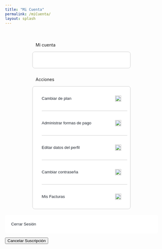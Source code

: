 ```yaml
---
title: "Mi Cuenta"
permalink: /miCuenta/
layout: splash
---
```


<style>
.plan {
  width: 60%; /* Ancho deseado de cada plan */
  padding: 10px;
  border: 1px solid #ccc;
  border-radius: 8px;
  background: white;
  text-align: left;
  margin-bottom: 20px; /* Espacio inferior entre cada plan */
  margin-top: 0px;
  margin-left: auto;
  margin-right: auto;
}

.plan-contenido {
  padding-left: 20px; /* Añade un margen a la izquierda del contenido */
}
  
.linea {
  height: 1px;
  background: linear-gradient(to right, #ccc 0%, #ccc 100%, transparent 50%, transparent 100%);
  margin-bottom: 10px; /* Espacio inferior entre cada plan */
  margin-top: 10px;
  margin-left: 20px;
}

/* Estilo CSS para alinear la imagen a la derecha */
img {
  float: right; /* Alinea la imagen a la derecha */
  margin-left: 10px; /* Agrega un margen izquierdo para separar la imagen del texto */
  margin-bottom: 10px; /* Espacio inferior entre cada plan */
  margin-top: 10px;
}

.boton {
  display: inline-block;
  padding: 10px 20px;
  width: 100%; /* Establece el ancho deseado para el botón */
  text-align: left; /* Alinea el texto a la izquierda dentro del botón */
  color: #222831;
  background: white;
  border: none;
  border-radius: 5px;
  cursor: pointer;
  text-decoration: none;
  line-height: 40px; /* Centra verticalmente el texto */
  outline: none; /* Quita el borde azul al hacer clic en el botón */
}

.boton:hover {
  background-color: #c3c3c3;
}
</style>

<p style="margin-top: 4em;margin-left: 20%;">Mi cuenta</p>

<div class="plan">
  <div class="plan-contenido">
    <h2><span id="subscription-plan"></span></h2>
    <h6><span id="next-invoice-date"></span></h6>
  </div>
</div>

<p style="margin-top: 2em;margin-left: 20%;">Acciones</p>

<div class="plan">
  <button class="boton">
    Cambiar de plan
    <img src="/assets/images/angulo-derecho.svg" width="20" height="20" style="vertical-align: middle;">
  </button>
  <div class="linea"></div>
  <button class="boton">
    Administrar formas de pago
    <img src="/assets/images/angulo-derecho.svg" width="20" height="20" style="vertical-align: middle;">
  </button>
  <div class="linea"></div>
  <button class="boton">
    Editar datos del perfil
    <img src="/assets/images/angulo-derecho.svg" width="20" height="20" style="vertical-align: middle;">
  </button>
  <div class="linea"></div>
  <button class="boton">
    Cambiar contraseña
    <img src="/assets/images/angulo-derecho.svg" width="20" height="20" style="vertical-align: middle;">
  </button>
  <div class="linea"></div>
  <button class="boton" onclick="window.location.href='/misFacturas/'">
    Mis Facturas
    <img src="/assets/images/angulo-derecho.svg" width="20" height="20" style="vertical-align: middle;">
  </button>
</div>

<!-- Logout button -->
<button class="boton" onclick="logout()"><i class="fas fa-arrow-right-from-bracket"></i>Cerrar Sesión</button>

<!-- Display subscription plan -->
<p id="subscription-plan"></p>

<!-- Unsubscribe button -->
<button onclick="cancelSubscription()">Cancelar Suscripción</button>

<!-- Conditional button based on connected Stripe account -->
<div id="stripe-button"></div>

<script>
  // Function to update next invoice date in HTML
  function updateNextInvoiceDate(nextInvoiceDate) {
    const nextInvoiceDateElement = document.getElementById('next-invoice-date');
    if (nextInvoiceDateElement) {
      const formattedDate = new Date(nextInvoiceDate).toLocaleDateString('es-ES', { day: 'numeric', month: 'long', year: 'numeric' });
      nextInvoiceDateElement.textContent = 'Próximo pago: ' + formattedDate;
      console.log('Next invoice date:', formattedDate); // Log the next invoice date
    }
  }

  // Function to fetch next invoice date
  function fetchNextInvoiceDate(email) {
    fetch('/.netlify/functions/server', {
      method: 'POST',
      headers: {
        'Content-Type': 'application/json'
      },
      body: JSON.stringify({ action: 'next_invoice_date', email: email })
    })
    .then(response => response.json())
    .then(data => {
      if (data && data.nextInvoiceDate) {
        updateNextInvoiceDate(data.nextInvoiceDate);
      } else {
        console.error('Next invoice date not found in response:', data);
      }
    })
    .catch(error => {
      console.error('Error fetching next invoice date:', error);
    });
  }

  // Check if user has a connected account
  function fetchCheckConnectedAccount(email) {
    fetch('/.netlify/functions/server', {
      method: 'POST',
      headers: {
        'Content-Type': 'application/json'
      },
      body: JSON.stringify({ action: 'check_connected_account', email: email })
    })
    .then(response => response.json())
    .then(data => {
      console.log('Response from check_connected_account:', data);
      if (data && data.hasConnectedAccount) {
        console.log('User has a connected Stripe account.');
        // Show button to manage things on stripe.com
        const stripeButton = document.createElement('a');
        stripeButton.classList.add('button');
        stripeButton.textContent = 'Administrar cosas en Stripe';
        stripeButton.href = 'https://dashboard.stripe.com/'; // Link to manage Stripe account
        stripeButton.target = '_blank'; // Open in new tab
        const stripeDiv = document.getElementById('stripe-button');
        if (stripeDiv) {
          stripeDiv.appendChild(stripeButton);
        }
      } else {
        console.log('User does not have a connected Stripe account.');
        // Show button to create a connected account
        const createAccountButton = document.createElement('a');
        createAccountButton.classList.add('button');
        createAccountButton.textContent = 'Crear cuenta conectada de Stripe';
        createAccountButton.href = '/create_account_stripe/'; // Link to create connected account
        const stripeDiv = document.getElementById('stripe-button');
        if (stripeDiv) {
          stripeDiv.appendChild(createAccountButton);
        }
      }
    })
    .catch(error => console.error('Error checking connected account:', error));
  }

  // Function to generate a random alphanumeric ID
  function generateRandomID(length) {
    const characters = 'ABCDEFGHIJKLMNOPQRSTUVWXYZabcdefghijklmnopqrstuvwxyz0123456789';
    let result = '';
    const charactersLength = characters.length;
    for (let i = 0; i < length; i++) {
      result += characters.charAt(Math.floor(Math.random() * charactersLength));
    }
    return result;
  }

  // Function to add or update ID in user metadata
  function addIDToUserMetadata(user) {
    if (!user.user_metadata.id) { // Check if the ID already exists
      const newID = generateRandomID(6); // Generate a random ID with 6 characters
      const updatedMetadata = {
        ...user.user_metadata,
        id: newID
      };

      user.update({
        data: updatedMetadata
      }).then(() => {
        console.log('User metadata updated successfully with new ID:', updatedMetadata);
      }).catch(error => {
        console.error('Error updating user metadata:', error);
      });
    } else {
      console.log('User already has an ID:', user.user_metadata.id);
    }
  }

  // Netlify identity
  netlifyIdentity.on('login', user => {
    const usernameSpan = document.getElementById('username');
    if (usernameSpan) {
      usernameSpan.innerText = user.user_metadata.full_name || user.email;
    }

    const subscriptionPlan = user.user_metadata.subscription_plan;
    if (subscriptionPlan) {
      const subscriptionPlanElement = document.getElementById('subscription-plan');
      subscriptionPlanElement.textContent = "Plan " + subscriptionPlan;
      console.log('Subscription plan:', subscriptionPlan);
    } else {
      console.log('User', user);
      console.log('sin plan de suscripción');
    }

    fetchNextInvoiceDate(user.email);
    fetchCheckConnectedAccount(user.email); // Fetch connected account status on login

    // Add or update ID in user metadata
    addIDToUserMetadata(user);
  });

  netlifyIdentity.on('logout', () => {
    const usernameSpan = document.getElementById('username');
    if (usernameSpan) {
      usernameSpan.innerText = '';
    }
  });

  function logout() {
    netlifyIdentity.logout();
  }

  function cancelSubscription() {
  const confirmation = confirm('¿Estás seguro de que quieres cancelar tu suscripción?');
  if (confirmation) {
    const user = netlifyIdentity.currentUser();
    if (!user) {
      alert('Por favor, inicia sesión para cancelar tu suscripción.');
      return;
    }

    const subscriptionPlan = user.user_metadata.subscription_plan;
    if (!subscriptionPlan) {
      alert('No se encontró ninguna suscripción asociada a tu cuenta.');
      return;
    }

    fetch('/.netlify/functions/server', {
      method: 'POST',
      headers: {
        'Content-Type': 'application/json'
      },
      body: JSON.stringify({ action: 'cancel_subscription', email: user.email })
    })
    .then(response => response.json())
    .then(data => {
      if (data && data.message) { // Check if `data.message` exists
        // Update user metadata to set subscription_plan to "Sin Plan"
        user.update({ data: { subscription_plan: "Sin Plan" } })
          .then(() => {
            alert('¡Tu suscripción ha sido cancelada con éxito!');
            window.location.reload();
          })
          .catch(error => {
            console.error('Error updating user metadata:', error);
            alert('¡La suscripción ha sido cancelada, pero no se pudo actualizar el plan! Por favor, inténtalo de nuevo más tarde.');
          });
      } else {
        alert('Error al cancelar la suscripción: ' + (data.error || 'Error desconocido'));
      }
    })
    .catch(error => {
      console.error('Error al cancelar la suscripción:', error);
      alert('Error al cancelar la suscripción. Por favor, inténtalo de nuevo más tarde.');
    });
  }
}
</script>
